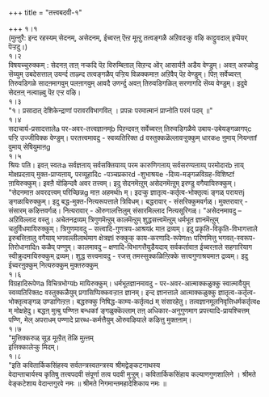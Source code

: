+++
title = "तत्त्वबदवी-१"

+++
१।१  
(मुऩ्ऩुरै: इन्द रहस्यम् सेदनम्, असेदनम्, ईच्वरऩ् ऎऩ्ऱ मूऩ्ऱु तत्वङ्गळै अऱिवदऱ्कु वऴि काट्टुवदाल् इप्पॆयर् पॆऱ्ऱदु।)  
१।२  
विषयच्चुरुक्कम् : सेदनऩ् ताऩ् नऱ्कदि पॆऱ विरुम्बिऩाल् सिऱन्द ऒर् आसार्यऩै अडैय वेण्डुम्। अवऩ् अरुळोडु सॆय्युम् उबदेसत्ताल् उयर्न्द ताऴ्न्द तत्वङ्गळैप् पऱ्ऱिय विळक्कमाऩ अऱिवैप् पॆऱ वेण्डुम्। पिऩ् सर्वेच्वरऩ् तिरुवडिगळे सादऩमागवुम् पलऩागवुम् आवदै उणर्न्दु अवऩ् तिरुवडिगळिल् सरणागदि सॆय्य वेण्डुम्। इदुवे सेदऩऩ् नल्वाऴ्वु पॆऱ एऱ्ऱ वऴि।  
१।३  
"१। प्रसादात् देशिकेन्द्राणां परावरविभागवित् । प्रपन्नः परमात्मानं प्राप्नोति परमं पदम् ॥"  
१।४  
सदाचार्य-प्रसादत्तालेa पर-अवर-तत्त्वज्ञानम्b पिऱन्दवऩ् सर्वेच्वरऩ् तिरुवडिगळैये उबाय-उबेयङ्गळागप्c पऱ्ऱि उज्जीविक्क वेण्डुम्। परतत्त्वमावदु - स्वव्यतिरिक्त d वस्तुक्कळॆल्लावऱ्ऱुक्कुम् धारकe ऩुमाय् नियन्ताf वुमाय् सेषियुमाऩg   
१।५  
श्रियः पति। इवऩ् स्वतःa सर्वज्ञऩाय् सर्वसक्तियाय्प् परम कारुणिगऩाय् सर्वसरण्यऩाय्प् परमोदारb ऩाय् मोक्षप्रदऩाय् मुक्त-प्राप्यऩाय्, परव्यूहादिc -पञ्चप्रकारd -शुभाश्रयe -दिव्य-मङ्गळविग्रह-विशिष्टf ऩायिरुक्कुम्। इवऩै यॊऴिन्दवै अवर तत्त्वम्। इदु सेदनमॆऩ्ऱुम् असेदनमॆऩ्ऱुम् इरण्डु वगैयायिरुक्कुम्। "सेदनमाऩ अवरदत्त्वम् परिच्छिन्नg माऩ अहमर्थh म्। इदऱ्कु ज्ञातृत्व-कर्तृत्व-भोक्तृत्वi ङ्गळ् परायत्तj ङ्गळायिरुक्कुम्। इदु बद्ध-मुक्त-नित्यरूपत्ताले त्रिविधम्। बद्धरावार् - संसरिक्कुमवर्गळ्। मुक्तरावार् - संसारम् कऴित्तवर्गळ्। नित्यरावार् - ऒरुगालत्तिलुम् संसारमिल्लाद नित्यसूरिगळ्। "असेदनमावदु – अऱिविल्लाद वस्तु। अचेतनद्रव्यम् त्रिगुणमॆऩ्ऱुम् कालमॆऩ्ऱुम् शुद्धसत्त्वमॆऩ्ऱुम् धर्मभूत ज्ञानमॆऩ्ऱुम् चतुर्विधमायिरुक्कुम्। त्रिगुणमावदु – सत्त्वादि-गुणत्रय-आश्रयk माऩ द्रव्यम्। इदु प्रकृति-विकृति-विभागत्ताले इरुबत्तिऩालु वगैयाय् भगवल्लीलार्थमाग क्षेत्रज्ञl रुक्कुक् काय-करणादि-रूपेणm परिणमित्तु भगवत्-स्वरूप-तिरोधानादिn कळैप् पण्णुम्। कालमावदु – क्षणादि-विभागत्तैयुडैयदाय् सर्वकर्तावाऩ ईच्वरऩाले सहगारियाग स्वीक्रुदमायिरुक्कुम् द्रव्यम्। शुद्ध सत्त्वमावदु - रजस् तमस्सुक्कळिऩ्ऱिक्के सत्त्वगुणाश्रयमाऩ द्रव्यम्। इदु ईच्वरऩुक्कुम् नित्यरुक्कुम् मुक्तरुक्कुम्   
१।६  
विग्रहादिरूपेणa विचित्रभोग्यb मायिरुक्कुम्। धर्मभूतज्ञानमावदु - पर-अवर-आत्माक्कळुक्कु स्वात्मावैयुम् स्वव्यतिरिक्तc वस्तुक्कळैयुम् प्रगासिप्पिक्कवऱ्ऱाऩ ज्ञानम्। इन्द ज्ञानत्ताले आत्माक्कळुक्कु ज्ञातृत्व-कर्तृत्व-भोक्तृत्वङ्गळ् उण्डागिऩ्ऱऩ। बद्धरुक्कु निषिद्ध-काम्य-कर्तृत्वd म् संसारहेतु। तत्वज्ञानमूलनिवृत्तिधर्मकर्तृत्वe म् मोक्षहेदु। बद्धऩ् मुऩ्बु पण्णिऩ बन्धकf ङ्गळुक्कॆल्लाम् तऩ् अधिकार-अनुगुणमाग प्रपत्त्यादि-प्रायश्चित्तम् पण्णि, मेल् अपराधम् पण्णादे प्रारब्ध-कर्मत्तैयुम् ऒरुवऴियाले कऴित्तु मुक्तऩाम्।  
१।७  
"मुत्तिक्करुळ् सूड मूऩ्ऱैत् तॆळि मुऩ्ऩम्  
इत्तिक्कालेऱ्कु मिदम्।  
१।८  
"इति कवितार्किकसिंहस्य सर्वतन्त्रस्वतन्त्रस्य श्रीमद्वेङ्कटनाथस्य  
वेदान्ताचार्यस्य कृतिषु तत्त्वपदवी संपूर्णा तत्व पदवी मुऱ्ऱुम्। कवितार्किकसिंहाय कल्याणगुणशालिने । श्रीमते वेङ्कटेशाय वेदान्तगुरवे नमः ॥ श्रीमते निगमान्तमहादेशिकाय नमः ॥


